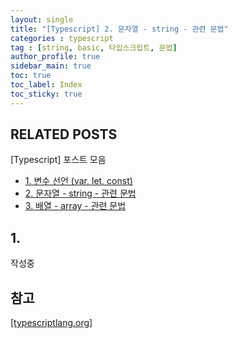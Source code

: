 ```yaml
---
layout: single
title: "[Typescript] 2. 문자열 - string - 관련 문법"
categories : typescript
tag : [string, basic, 타입스크립트, 문법]
author_profile: true
sidebar_main: true
toc: true
toc_label: Index
toc_sticky: true
---
```

## RELATED POSTS
[Typescript] 포스트 모음
- [1. 변수 선언 (var, let, const)](https://iamhmin.github.io/typescript/typescript-1/) 
- [2. 문자열 - string - 관련 문법](https://iamhmin.github.io/typescript/typescript-2/) 
- [3. 배열 - array - 관련 문법](https://iamhmin.github.io/typescript/typescript-3/) 

## 1. 
작성중



<script async src="https://pagead2.googlesyndication.com/pagead/js/adsbygoogle.js?client=ca-pub-6596953683217931"
     crossorigin="anonymous"></script>
<ins class="adsbygoogle"
     style="display:block"
     data-ad-format="fluid"
     data-ad-layout-key="-i5+5+1+2-3"
     data-ad-client="ca-pub-6596953683217931"
     data-ad-slot="2948544388"></ins>
<script>
     (adsbygoogle = window.adsbygoogle || []).push({});
</script>

## 참고
[[typescriptlang.org]](https://www.typescriptlang.org/docs/handbook/variable-declarations.html) 